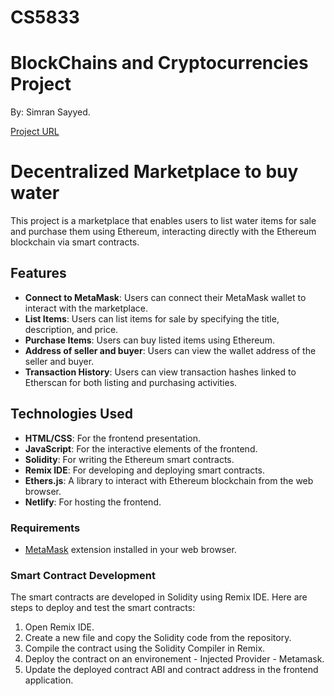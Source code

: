 # CS5833 
# BlockChains and Cryptocurrencies Project
By: Simran Sayyed.

[Project URL](https://doyouneedwater.netlify.app/)
# Decentralized Marketplace to buy water
This project is a marketplace that enables users to list water items for sale and purchase them using Ethereum, interacting directly with the Ethereum blockchain via smart contracts.

## Features

- **Connect to MetaMask**: Users can connect their MetaMask wallet to interact with the marketplace.
- **List Items**: Users can list items for sale by specifying the title, description, and price.
- **Purchase Items**: Users can buy listed items using Ethereum.
- **Address of seller and buyer**: Users can view the wallet address of the seller and buyer.
- **Transaction History**: Users can view transaction hashes linked to Etherscan for both listing and purchasing activities.

## Technologies Used

- **HTML/CSS**: For the frontend presentation.
- **JavaScript**: For the interactive elements of the frontend.
- **Solidity**: For writing the Ethereum smart contracts.
- **Remix IDE**: For developing and deploying smart contracts.
- **Ethers.js**: A library to interact with Ethereum blockchain from the web browser.
- **Netlify**: For hosting the frontend.
  
### Requirements
- [MetaMask](https://metamask.io/) extension installed in your web browser.

### Smart Contract Development
The smart contracts are developed in Solidity using Remix IDE. Here are steps to deploy and test the smart contracts:

1. Open Remix IDE.
2. Create a new file and copy the Solidity code from the repository.
3. Compile the contract using the Solidity Compiler in Remix.
4. Deploy the contract on an environement - Injected Provider - Metamask.
5. Update the deployed contract ABI and contract address in the frontend application.
